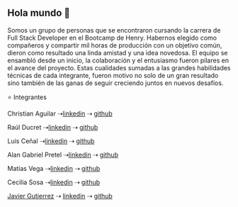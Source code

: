 ## Hola mundo 👋

Somos un grupo de personas que se encontraron cursando la carrera de Full Stack Developer en el Bootcamp de Henry. Habernos elegido como compañeros y compartir mil horas de producción con un objetivo común, dieron como resultado una linda amistad y una idea novedosa. 
El equipo se ensambló desde un inicio, la colaboración y el entusiasmo fueron pilares en el avance del proyecto. Estas cualidades sumadas a las grandes habilidades técnicas de cada integrante, fueron motivo no solo de un gran resultado sino también de las ganas de seguir creciendo juntos en nuevos desafíos.

⭐ Integrantes

Christian Aguilar ⇢[linkedin](https://www.linkedin.com/in/christian-aguilar-rojas-5917b9237/) ⇢ [github](https://github.com/xchristx)


Raúl Ducret ⇢[linkedin](https://www.linkedin.com/in/raulducret/) ⇢ [github](https://github.com/red1730)

Luis Ceñal ⇢[linkedin](https://www.linkedin.com/in/luis-ce%C3%B1al-35051b51/) ⇢ [github](https://github.com/luchocenial)

Alan Gabriel Pretel ⇢[linkedin](https://www.linkedin.com/in/gabriel-pretel-2ab1551b7/) ⇢ [github](https://github.com/Gabipretel)

Matías Vega  ⇢[linkedin](https://www.linkedin.com/in/mat%C3%ADas-vega-98a527239/) ⇢ [github](https://github.com/ElMatiVega)

Cecilia Sosa ⇢[linkedin](https://www.linkedin.com/in/cecilia-sosa-56702b94/) ⇢ [github](https://github.com/mcecisosa)

[Javier Gutierrez](https://dkndrd.com) ⇢ [linkedin](https://www.linkedin.com/in/dukindroid) ⇢ [github](https://github.com/dukindroid)

 
<!--

**Here are some ideas to get you started:**

🙋‍♀️ A short introduction - what is your organization all about?
🌈 Contribution guidelines - how can the community get involved?
👩‍💻 Useful resources - where can the community find your docs? Is there anything else the community should know?
🍿 Fun facts - what does your team eat for breakfast?
🧙 Remember, you can do mighty things with the power of [Markdown](https://docs.github.com/github/writing-on-github/getting-started-with-writing-and-formatting-on-github/basic-writing-and-formatting-syntax)
-->
